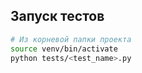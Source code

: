 ## Запуск тестов

```bash
# Из корневой папки проекта
source venv/bin/activate
python tests/<test_name>.py
```